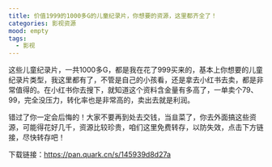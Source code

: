 ```yaml
---
title: 价值1999的1000多G的儿童纪录片，你想要的资源，这里都齐全了！
categories: 影视资源
mood: empty
tags:
  - 影视
---
```





这些儿童纪录片，一共1000多G，都是我在花了999买来的，基本上你想要的儿童纪录片类型，我这里都有了，不管是自己的小孩看，还是拿去小红书去卖，都是非常值得的。在小红书你去搜下，就知道这个资料含金量有多高了，一单卖个79、99，完全没压力，转化率也是非常高的，卖出去就是利润。




错过了你一定会后悔的！大家不要再到处去交钱，当韭菜了，你去外面搞这些资源，可能得花好几千，资源比较珍贵，咱们这里免费转存，以防失效，点击下方链接，尽快转存吧！




下载链接：https://pan.quark.cn/s/145939d8d27a





